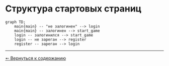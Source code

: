 # Структура стартовых страниц
```mermaid
graph TD;
	main{main} -- "не залогинен" --> login
	main{main} -- залогинен --> start_game
	login -- залогинился --> start_game
	login -- не зареган --> register
	register -- зареган --> login
```
***
[🠔 Вернуться к содержанию](https://github.com/KirGenHeart/documentation/blob/main/readme.md)
